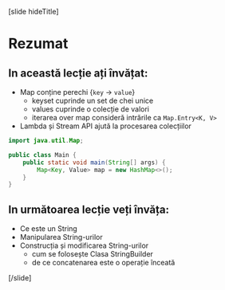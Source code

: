[slide hideTitle]
# Rezumat



## In această lecție ați învățat:

- Map conține perechi \{`key` \-\> `value`\}
    - keyset cuprinde un set de chei unice
    - values cuprinde o colecție de valori 
    - iterarea over map consideră intrările ca `Map.Entry<K, V>`
- Lambda și Stream API ajută la procesarea colecțiilor 

```java
import java.util.Map;

public class Main {
    public static void main(String[] args) {
        Map<Key, Value> map = new HashMap<>();
    }
}
```
## In următoarea lecție veți învăța:

- Ce este un String
- Manipularea String-urilor
- Construcția și modificarea String-urilor 
    - cum se folosește Clasa StringBuilder 
    - de ce concatenarea este o operație înceată

[/slide]